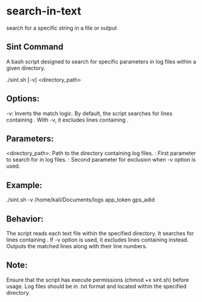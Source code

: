 # search-in-text
 search for a specific string in a file or output
 ## Sint Command


A bash script designed to search for specific parameters in log files within a given directory.

  ./sint.sh [-v] <directory_path> <param1> <param2>

## Options:
-v: Inverts the match logic. By default, the script searches for lines containing <param1>. With -v, it excludes lines containing <param2>.

## Parameters:
<directory_path>: Path to the directory containing log files.
<param1>: First parameter to search for in log files.
<param2>: Second parameter for exclusion when -v option is used.

## Example:
./sint.sh -v /home/kali/Documents/logs app_token gps_adid

## Behavior:
The script reads each text file within the specified directory.
It searches for lines containing <param1>.
If -v option is used, it excludes lines containing <param2> instead.
Outputs the matched lines along with their line numbers.

## Note:
Ensure that the script has execute permissions (chmod +x sint.sh) before usage.
Log files should be in .txt format and located within the specified directory.
